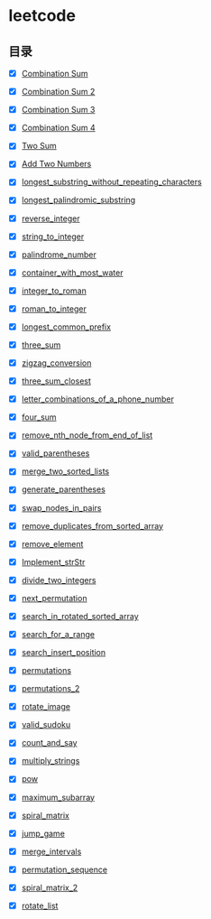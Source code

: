 # leetcode

## 目录

- [x] [Combination Sum](doc/combination_sum.md)
- [x] [Combination Sum 2](doc/combination_sum_2.md)
- [x] [Combination Sum 3](doc/combination_sum_3.md)
- [x] [Combination Sum 4](doc/combination_sum_4.md)


- [x] [Two Sum](doc/TwoSum.md)
- [x] [Add Two Numbers](doc/AddTwoNumbers.md)
- [x] [longest_substring_without_repeating_characters](doc/longest_substring_without_repeating_characters.md)
- [x] [longest_palindromic_substring](doc/longest_palindromic_substring.md)
- [x] [reverse_integer](doc/reverse_integer.md)
- [x] [string_to_integer](doc/string_to_integer.md)
- [x] [palindrome_number](doc/palindrome_number.md)
- [x] [container_with_most_water](doc/container_with_most_water.md)
- [x] [integer_to_roman](doc/integer_to_roman.md)
- [x] [roman_to_integer](doc/roman_to_integer.md)
- [x] [longest_common_prefix](doc/longest_common_prefix.md)
- [x] [three_sum](doc/three_sum.md)
- [x] [zigzag_conversion](doc/zigzag_conversion.md)


- [x] [three_sum_closest](doc/three_sum_closest.md)
- [x] [letter_combinations_of_a_phone_number](doc/letter_combinations_of_a_phone_number.md)
- [x] [four_sum](doc/four_sum.md)
- [x] [remove_nth_node_from_end_of_list](doc/remove_nth_node_from_end_of_list.md)
- [x] [valid_parentheses](doc/valid_parentheses.md)
- [x] [merge_two_sorted_lists](doc/merge_two_sorted_lists.md)
- [x] [generate_parentheses](doc/generate_parentheses.md)
- [x] [swap_nodes_in_pairs](doc/swap_nodes_in_pairs.md)
- [x] [remove_duplicates_from_sorted_array](doc/remove_duplicates_from_sorted_array.md)
- [x] [remove_element](doc/remove_element.md)
- [x] [Implement_strStr](doc/Implement_strStr.md)
- [x] [divide_two_integers](doc/divide_two_integers.md)
- [x] [next_permutation](doc/next_permutation.md)
- [x] [search_in_rotated_sorted_array](doc/search_in_rotated_sorted_array.md)
- [x] [search_for_a_range](doc/search_for_a_range.md)
- [x] [search_insert_position](doc/search_insert_position.md)
- [x] [permutations](doc/permutations.md)
- [x] [permutations_2](doc/permutations_2.md)
- [x] [rotate_image](doc/rotate_image.md)
- [x] [valid_sudoku](doc/valid_sudoku.md)
- [x] [count_and_say](doc/count_and_say.md)
- [x] [multiply_strings](doc/multiply_strings.md)
- [x] [pow](doc/pow.md)
- [x] [maximum_subarray](doc/maximum_subarray.md)
- [x] [spiral_matrix](doc/spiral_matrix.md)
- [x] [jump_game](doc/jump_game.md)
- [x] [merge_intervals](doc/merge_intervals.md)
- [x] [permutation_sequence](doc/permutation_sequence.md)
- [x] [spiral_matrix_2](doc/spiral_matrix_2.md)
- [x] [rotate_list](doc/rotate_list.md)



